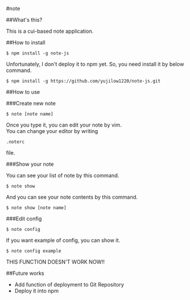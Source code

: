 #note

##What's this?

This is a cui-based note application.

##How to install

```
$ npm install -g note-js
```

Unfortunately, I don't deploy it to npm yet. So, you need install it by below command.

```
$ npm install -g https://github.com/yujilow1220/note-js.git
```

##How to use

###Create new note

```
$ note [note name]
```
Once you type it, you can edit your note by vim.  
You can change your editor by writing 
```
.noterc
```
file.

###Show your note

You can see your list of note by this command.

```
$ note show
```

And you can see your note contents by this command.

```
$ note show [note name]
```

###Edit config

```
$ note config
```

If you want example of config, you can show it.

```
$ note config example
```
THIS FUNCTION DOESN'T WORK NOW!!

##Future works

 - Add function of deployment to Git Repository
 - Deploy it into npm
